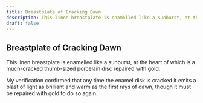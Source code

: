 ```yaml
---
title: Breastplate of Cracking Dawn
description: This linen breastplate is enamelled like a sunburst, at the heart of which is a much-cracked...
draft: false
---
```


## Breastplate of Cracking Dawn

This linen breastplate is enamelled like a sunburst, at the heart of which is a much-cracked
thumb-sized porcelain disc repaired with gold.

My verification confirmed that any time the enamel disk is cracked it emits a blast of light as
brilliant and warm as the first rays of dawn, though it must be repaired with gold to do so
again.
